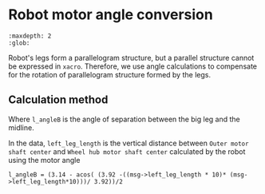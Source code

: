 # Robot motor angle conversion

```{toctree}
:maxdepth: 2
:glob:
```

Robot's legs form a parallelogram structure, but a parallel structure cannot be expressed in `xacro`. Therefore, we use angle calculations to compensate for the rotation of parallelogram structure formed by the legs.

## Calculation method

Where `l_angleB` is the angle of separation between the big leg and the midline.

In the data, `left_leg_length` is the vertical distance between `Outer motor shaft center` and `Wheel hub motor shaft center` calculated by the robot using the motor angle

```
l_angleB = (3.14 - acos( (3.92 -((msg->left_leg_length * 10)* (msg->left_leg_length*10)))/ 3.92))/2
```